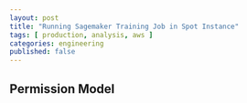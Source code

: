 ```yaml
---
layout: post
title: "Running Sagemaker Training Job in Spot Instance"
tags: [ production, analysis, aws ]
categories: engineering
published: false
---
```



<!--more-->
## Permission Model